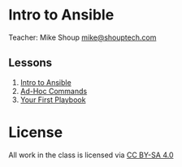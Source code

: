 # Intro to Ansible

Teacher: Mike Shoup <mike@shouptech.com>

## Lessons

1. [Intro to Ansible](01_intro_to_ansible.md)
2. [Ad-Hoc Commands](02_ad-hoc_commands.md)
3. [Your First Playbook](03_your_first_playbook.md)

# License

All work in the class is licensed via
[CC BY-SA 4.0](https://creativecommons.org/licenses/by-sa/4.0/)
